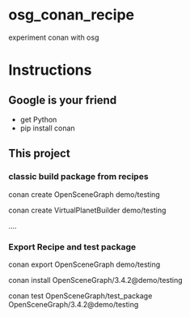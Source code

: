 # osg_conan_recipe
experiment conan with osg

# Instructions

## Google is your friend
- get Python
- pip install conan

## This project

### classic build package from recipes

conan create OpenSceneGraph demo/testing

conan create VirtualPlanetBuilder demo/testing

....

### Export Recipe and test package
conan export OpenSceneGraph demo/testing

conan install OpenSceneGraph/3.4.2@demo/testing

conan test OpenSceneGraph/test_package OpenSceneGraph/3.4.2@demo/testing 




 
